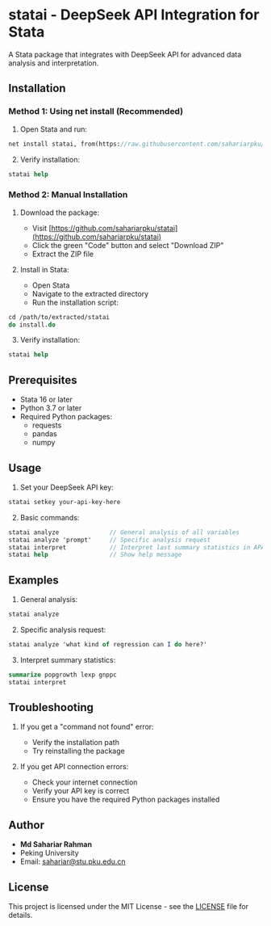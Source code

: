 # statai - DeepSeek API Integration for Stata

A Stata package that integrates with DeepSeek API for advanced data analysis and interpretation.

## Installation

### Method 1: Using net install (Recommended)

1. Open Stata and run:
```stata
net install statai, from(https://raw.githubusercontent.com/sahariarpku/statai/main)
```

2. Verify installation:
```stata
statai help
```

### Method 2: Manual Installation

1. Download the package:
   - Visit [https://github.com/sahariarpku/statai](https://github.com/sahariarpku/statai)
   - Click the green "Code" button and select "Download ZIP"
   - Extract the ZIP file

2. Install in Stata:
   - Open Stata
   - Navigate to the extracted directory
   - Run the installation script:
```stata
cd /path/to/extracted/statai
do install.do
```

3. Verify installation:
```stata
statai help
```

## Prerequisites

- Stata 16 or later
- Python 3.7 or later
- Required Python packages:
  - requests
  - pandas
  - numpy

## Usage

1. Set your DeepSeek API key:
```stata
statai setkey your-api-key-here
```

2. Basic commands:
```stata
statai analyze              // General analysis of all variables
statai analyze 'prompt'     // Specific analysis request
statai interpret            // Interpret last summary statistics in APA style
statai help                 // Show help message
```

## Examples

1. General analysis:
```stata
statai analyze
```

2. Specific analysis request:
```stata
statai analyze 'what kind of regression can I do here?'
```

3. Interpret summary statistics:
```stata
summarize popgrowth lexp gnppc
statai interpret
```

## Troubleshooting

1. If you get a "command not found" error:
   - Verify the installation path
   - Try reinstalling the package

2. If you get API connection errors:
   - Check your internet connection
   - Verify your API key is correct
   - Ensure you have the required Python packages installed

## Author

- **Md Sahariar Rahman**
- Peking University
- Email: sahariar@stu.pku.edu.cn

## License

This project is licensed under the MIT License - see the [LICENSE](LICENSE) file for details. 